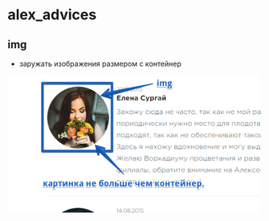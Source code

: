 # alex_advices

## img

* заружать изображения размером с контейнер   

![фото](img/img1.png "фото")
